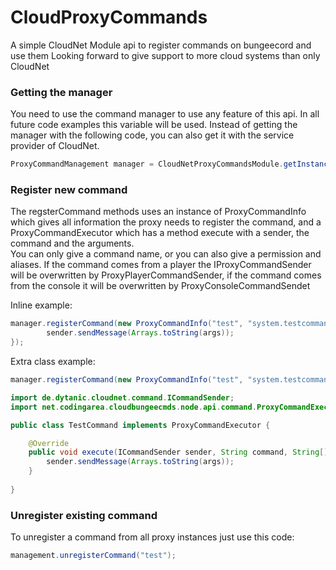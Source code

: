 # CloudProxyCommands
 A simple CloudNet Module api to register commands on bungeecord and use them
 Looking forward to give support to more cloud systems than only CloudNet

### Getting the manager

 You need to use the command manager to use any feature of this api.
 In all future code examples this variable will be used.
 Instead of getting the manager with the following code, you can also get it with the service provider of CloudNet.

```java
ProxyCommandManagement manager = CloudNetProxyCommandsModule.getInstance().getProxyCommandManagement();
```

### Register new command
 The regsterCommand methods uses an instance of ProxyCommandInfo which gives all information the proxy needs to register the command, and a ProxyCommandExecutor which has a method execute with a sender, the command and the arguments.  
 You can only give a command name, or you can also give a permission and aliases.
 If the command comes from a player the IProxyCommandSender will be overwritten by ProxyPlayerCommandSender, if the command comes from the console it will be overwritten by ProxyConsoleCommandSendet
 
 Inline example:

```java
manager.registerCommand(new ProxyCommandInfo("test", "system.testcommand", "t"), (sender, command, args) -> {
		sender.sendMessage(Arrays.toString(args));
});
```

 Extra class example:

```java
manager.registerCommand(new ProxyCommandInfo("test", "system.testcommand", "t"), new TestCommand());
```

```java
import de.dytanic.cloudnet.command.ICommandSender;
import net.codingarea.cloudbungeecmds.node.api.command.ProxyCommandExecutor;

public class TestCommand implements ProxyCommandExecutor {

	@Override
	public void execute(ICommandSender sender, String command, String[] args) {
		sender.sendMessage(Arrays.toString(args));
	}
	
}
```

### Unregister existing command

To unregister a command from all proxy instances just use this code:

```java
management.unregisterCommand("test");
```